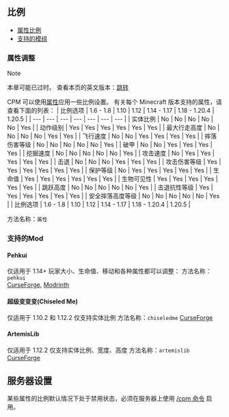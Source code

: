 
<a name="scaling"/>

## 比例

- [属性比例](#attribute-scaling)
- [支持的模组](#supported-mods)


<a name="attribute-scaling"/>

### 属性调整
> [!NOTE]
> 本章可能已过时。
> 查看本页的英文版本：[跳转](https://github.com/tom5454/CustomPlayerModels/wiki/Scaling#attribute-scaling)

CPM 可以使用[属性](https://minecraft.wiki/w/Attribute)应用一些比例设置。 有关每个 Minecraft 版本支持的属性，请查看下面的列表：
| 比例选项 | 1.6 - 1.8 | 1.10 | 1.12 | 1.14 - 1.17 | 1.18 - 1.20.4 | 1.20.5 |
| --- | --- | --- | --- | --- | --- | --- |
| 实体比例 |  No | No | No | No | No | Yes |
| 动作级别 |  Yes | Yes | Yes | Yes | Yes | Yes |
| 最大行走高度 |  No | No | No | No | Yes | Yes |
| 飞行速度 |  No | No | Yes | Yes | Yes | Yes |
| 摔落伤害等级 |  No | No | No | No | No | Yes |
| 破甲 |  No | No | Yes | Yes | Yes | Yes |
| 挖掘速度 |  No | No | No | No | No | Yes |
| 攻击速度 |  No | Yes | Yes | Yes | Yes | Yes |
| 击退 |  No | No | No | Yes | Yes | Yes |
| 攻击伤害等级 |  Yes | Yes | Yes | Yes | Yes | Yes |
| 保护等级 |  No | Yes | Yes | Yes | Yes | Yes |
| 生命值 |  Yes | Yes | Yes | Yes | Yes | Yes |
| 生物可见性 |  Yes | Yes | Yes | Yes | Yes | Yes |
| 跳跃高度 |  No | No | No | No | No | Yes |
| 击退抗性等级 |  Yes | Yes | Yes | Yes | Yes | Yes |
| 安全摔落高度等级 |  No | No | No | No | No | Yes |
| 比例选项 | 1.6 - 1.8 | 1.10 | 1.12 | 1.14 - 1.17 | 1.18 - 1.20.4 | 1.20.5 |

方法名称：`属性`


<a name="supported-mods"/>

### 支持的Mod


<a name="pehkui"/>

#### Pehkui
仅适用于 1.14+
玩家大小、生命值、移动和各种属性都可以调整：
方法名称：`pehkui`  
[CurseForge](https://www.curseforge.com/minecraft/mc-mods/pehkui), [Modrinth](https://modrinth.com/mod/pehkui)  


<a name="chiseled-me"/>

#### 超级变变变(Chiseled Me)
仅适用于 1.10.2 和 1.12.2
仅支持实体比例 
方法名称：`chiseledme`
[CurseForge](https://www.curseforge.com/minecraft/mc-mods/chiseled-me)  


<a name="artemislib"/>

#### ArtemisLib
仅适用于 1.12.2 
仅支持实体比例、宽度、高度
方法名称：`artemislib`
[CurseForge](https://www.curseforge.com/minecraft/mc-mods/artemislib)  


<a name="server-settings"/>

## 服务器设置
某些属性的比例默认情况下处于禁用状态，必须在服务器上使用 [/cpm 命令](https://github.com/tom5454/CustomPlayerModels/wiki/The--cpm-command-zh-CN#scaling) 启用。
